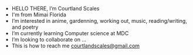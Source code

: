 - HELLO THERE, I’m Courtland Scales
- I'm from Mimai Florida
- I’m interested in anime, gardenning, working out, music, reading/writing, and poetry 
- I’m currently learning Computer science at MDC 
- I’m looking to collaborate on ...
- This is how to reach me courtlandscales@gmail.com 
